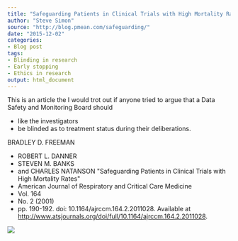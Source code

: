 ```yaml
---
title: "Safeguarding Patients in Clinical Trials with High Mortality Rates"
author: "Steve Simon"
source: "http://blog.pmean.com/safeguarding/"
date: "2015-12-02"
categories:
- Blog post
tags:
- Blinding in research
- Early stopping
- Ethics in research
output: html_document
---
```


This is an article the I would trot out if anyone tried to argue that a
Data Safety and Monitoring Board should
- like the investigators
- be
blinded as to treatment status during their deliberations.

<!---More--->

BRADLEY D. FREEMAN
- ROBERT L. DANNER
- STEVEN M. BANKS
- and CHARLES
NATANSON "Safeguarding Patients in Clinical Trials with High Mortality
Rates"
- American Journal of Respiratory and Critical Care Medicine
- Vol.
164
- No. 2 (2001)
- pp. 190-192. doi: 10.1164/ajrccm.164.2.2011028.
Available at
<http://www.atsjournals.org/doi/full/10.1164/ajrccm.164.2.2011028>.

![](http://www.pmean.com/new-images/15/safeguarding01.png)




